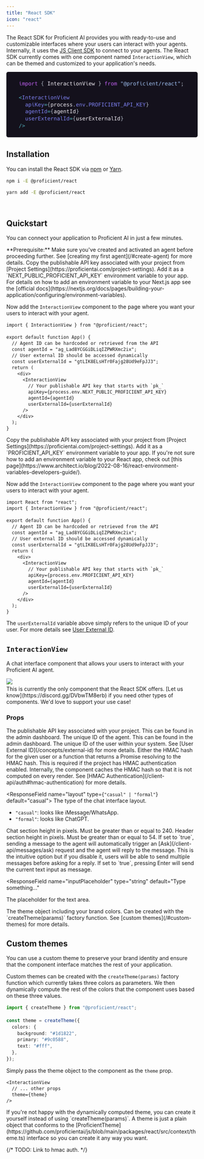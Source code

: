 ```yaml
---
title: "React SDK"
icon: "react"
---
```


The React SDK for Proficient AI provides you with ready-to-use and customizable interfaces where your users
can interact with your agents. Internally, it uses the [JS Client SDK](/sdks/js-client) to connect to your
agents. The React SDK currently comes with one component named `InteractionView`, which can be themed
and customized to your application's needs.

<Frame type="simple">
  <img
    src="/images/interactionview-code.png"
    style={{
      width: "100%",
      maxWidth: 600,
      marginLeft: "auto",
      marginRight: "auto",
    }}
  />
</Frame>

## Installation

You can install the React SDK via [npm](https://www.npmjs.com/package/@proficient/react) or [Yarn](https://yarnpkg.com/package/@proficient/react).

<CodeGroup>

```bash npm
npm i -E @proficient/react
```

```bash yarn
yarn add -E @proficient/react
```

</CodeGroup>

<br />

<Snippet file="exact-version.mdx" />

## Quickstart

You can connect your application to Proficient AI in just a few minutes.

<Info>
  **Prerequisite:** Make sure you've created and activated an agent before
  proceeding further. See [creating my first agent](/#create-agent) for more
  details.
</Info>

<Tabs>
  <Tab title="Next.js">
Copy the publishable API key associated with your project from [Project Settings](https://proficientai.com/project-settings).
Add it as a `NEXT_PUBLIC_PROFICIENT_API_KEY` environment variable to your app.

<Tip>
  For details on how to add an environment variable to your Next.js app see the
  [official
  docs](https://nextjs.org/docs/pages/building-your-application/configuring/environment-variables).
</Tip>

Now add the `InteractionView` component to the page where you want your users to interact
with your agent.

```tsx
import { InteractionView } from "@proficient/react";

export default function App() {
  // Agent ID can be hardcoded or retrieved from the API
  const agentId = "ag_Lad8YCGGiDLiqIZPWRXmc2ix";
  // User external ID should be accessed dynamically
  const userExternalId = "gtLIK8ELsHTr0Fajg28Ud9eFpJJ3";
  return (
    <div>
      <InteractionView
        // Your publishable API key that starts with `pk_`
        apiKey={process.env.NEXT_PUBLIC_PROFICIENT_API_KEY}
        agentId={agentId}
        userExternalId={userExternalId}
      />
    </div>
  );
}
```

  </Tab>
  <Tab title="Other React">
Copy the publishable API key associated with your project from [Project Settings](https://proficientai.com/project-settings).
Add it as a `PROFICIENT_API_KEY` environment variable to your app.

<Tip>
  If you're not sure how to add an environment variable to your React app, check
  out [this
  page](https://www.architect.io/blog/2022-08-16/react-environment-variables-developers-guide/).
</Tip>

Now add the `InteractionView` component to the page where you want your users to interact
with your agent.

```tsx
import React from "react";
import { InteractionView } from "@proficient/react";

export default function App() {
  // Agent ID can be hardcoded or retrieved from the API
  const agentId = "ag_Lad8YCGGiDLiqIZPWRXmc2ix";
  // User external ID should be accessed dynamically
  const userExternalId = "gtLIK8ELsHTr0Fajg28Ud9eFpJJ3";
  return (
    <div>
      <InteractionView
        // Your publishable API key that starts with `pk_`
        apiKey={process.env.PROFICIENT_API_KEY}
        agentId={agentId}
        userExternalId={userExternalId}
      />
    </div>
  );
}
```

  </Tab>
</Tabs>

The `userExternalId` variable above simply refers to the unique ID of your user. For
more details see [User External ID](/concepts#external-id).

## `InteractionView`

A chat interface component that allows your users to interact with your Proficient AI agent.

<Frame type="simple">
  <img
    src="/images/interactionview-frame.png"
    style={{ width: "100%", padding: 10 }}
  />
</Frame>

<br />

<Note>
  This is currently the only component that the React SDK offers. [Let us
  know](https://discord.gg/DVbwTM8erb) if you need other types of components.
  We'd love to support your use case!
</Note>

### Props

<ResponseField name="apiKey" type="string" required>
  The publishable API key associated with your project. This can be found in the
  admin dashboard.
</ResponseField>

<ResponseField name="agentId" type="string" required>
  The unique ID of the agent. This can be found in the admin dashboard.
</ResponseField>

<ResponseField name="userExternalId" type="string" required>
  The unique ID of the user within your system. See [User External
  ID](/concepts/external-id) for more details.
</ResponseField>

<ResponseField name="userHmac" type="string | () => Promise<string>">
  Either the HMAC hash for the given user or a function that returns a Promise
  resolving to the HMAC hash. This is required if the project has HMAC
  authentication enabled. Internally, the component caches the HMAC hash so that
  it is not computed on every render. See [HMAC
  Authentication](/client-api/auth#hmac-authentication) for more details.
</ResponseField>

<ResponseField name="layout" type={`"casual" | "formal"`} default="casual">
  The type of the chat interface layout.

- `"casual"`: looks like iMessage/WhatsApp.
- `"formal"`: looks like ChatGPT.

</ResponseField>

<ResponseField name="chatSectionHeight" type="number" default={320}>
  Chat section height in pixels. Must be greater than or equal to 240.
</ResponseField>

<ResponseField name="headerSectionHeight" type="number" default={54}>
  Header section height in pixels. Must be greater than or equal to 54.
</ResponseField>

<ResponseField name="autoAsk" type="boolean" default={true}>
  If set to `true`, sending a message to the agent will automatically trigger an
  [Ask](/client-api/messages/ask) request and the agent will reply to the
  message. This is the intuitive option but if you disable it, users will be
  able to send multiple messages before asking for a reply.
</ResponseField>

<ResponseField name="sendOnEnter" type="boolean" default={true}>
  If set to `true`, pressing Enter will send the current text input as message.
</ResponseField>

<ResponseField
  name="inputPlaceholder"
  type="string"
  default="Type something..."
>
  The placeholder for the text area.
</ResponseField>

<ResponseField name="theme" type="ProficientTheme">
  The theme object including your brand colors. Can be created with the
  `createTheme(params)` factory function. See [custom themes](/#custom-themes)
  for more details.
</ResponseField>

## Custom themes

You can use a custom theme to preserve your brand identity and ensure that the component
interface matches the rest of your application.

Custom themes can be created with the `createTheme(params)` factory function which currently
takes three colors as parameters. We then dynamically compute the rest of the colors that
the component uses based on these three values.

```ts
import { createTheme } from "@proficient/react";

const theme = createTheme({
  colors: {
    background: "#1d1822",
    primary: "#9c0588",
    text: "#fff",
  },
});
```

Simply pass the theme object to the component as the `theme` prop.

```tsx
<InteractionView
  // ... other props
  theme={theme}
/>
```

<Tip>
  If you're not happy with the dynamically computed theme, you can create it
  yourself instead of using `createTheme(params)`. A theme is just a plain
  object that conforms to the
  [ProficientTheme](https://github.com/proficientai/js/blob/main/packages/react/src/context/theme.ts)
  interface so you can create it any way you want.
</Tip>

{/* TODO: Link to hmac auth. */}
